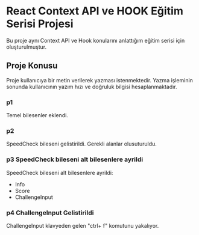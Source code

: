 # React Context API ve HOOK Eğitim Serisi Projesi

Bu proje aynı Context API ve Hook konularını anlattığım eğitim serisi için oluşturulmuştur.

## Proje Konusu

Proje kullanıcıya bir metin verilerek yazması istenmektedir. Yazma işleminin sonunda kullanıcının yazım hızı ve doğruluk bilgisi hesaplanmaktadır.

### p1

Temel bilesenler eklendi.

### p2

SpeedCheck bileseni gelistirildi. Gerekli alanlar olusuturuldu.

### p3 SpeedCheck bileseni alt bilesenlere ayrildi

SpeedCheck bileseni alt bilesenlere ayrildi:

- Info
- Score
- ChallengeInput

### p4 ChallengeInput Gelistirildi

ChallengeInput klavyeden gelen "ctrl+ f" komutunu yakalıyor.
